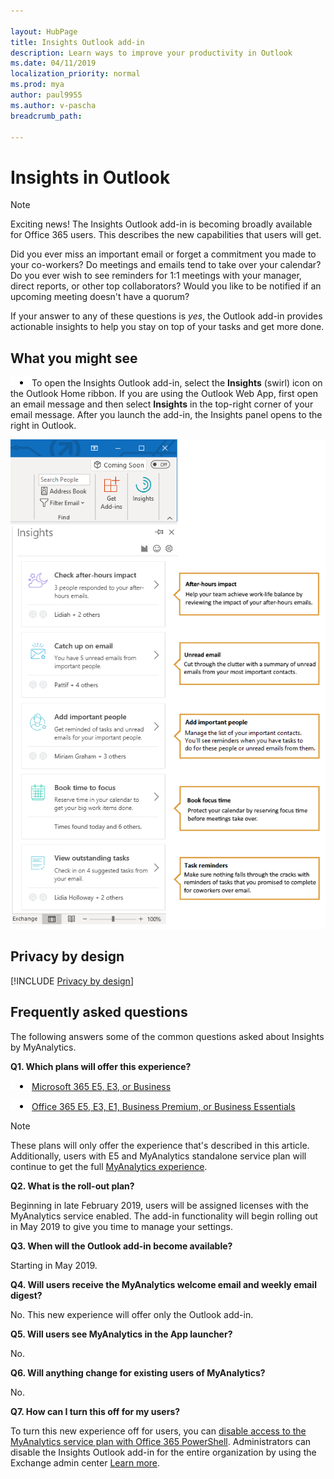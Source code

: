 ```yaml
---

layout: HubPage
title: Insights Outlook add-in
description: Learn ways to improve your productivity in Outlook
ms.date: 04/11/2019
localization_priority: normal 
ms.prod: mya
author: paul9955
ms.author: v-pascha
breadcrumb_path: 

---
```


<p>
<!-- 
1) Leave these paragraph tags intact. The H1 heading won't work without them. 
2) Note: We need to keep "layout: HubPage" in the metadata or else we get the TOC in the left pane.
3) Removed the breadcrumbs by adding breadcrumb_path: to the metadata, per DStrome.  
 -->
</p>

# Insights in Outlook

> [!Note] 
> Exciting news! The Insights Outlook add-in is becoming broadly available for Office 365 users. This describes the new capabilities that users will get.

Did you ever miss an important email or forget a commitment you made to your co-workers? Do meetings and emails tend to take over your calendar? Do you ever wish to see reminders for 1:1 meetings with your manager, direct reports, or other top collaborators? Would you like to be notified if an upcoming meeting doesn't have a quorum?

If your answer to any of these questions is _yes_, the Outlook add-in provides actionable insights to help you stay on top of your tasks and get more done.

## What you might see

![Bullet point](images/mya/overview/bullet-point-indented.png)To open the Insights Outlook add-in, select the **Insights** (swirl) icon on the Outlook Home ribbon. If you are using the Outlook Web App, first open an email message and then select **Insights** in the top-right corner of your email message. After you launch the add-in, the Insights panel opens to the right in Outlook.

![Insights panel](images/mya/overview/insights-cards-9.png)

## Privacy by design

[!INCLUDE [Privacy by design](myanalytics/includes/privacy-by-design.md)]  

## Frequently asked questions

The following answers some of the common questions asked about Insights by MyAnalytics.

**Q1. Which plans will offer this experience?**

![Bullet point](images/mya/overview/bullet-point-indented.png)[Microsoft 365 E5, E3, or Business](https://www.microsoft.com/microsoft-365)<p>
![Bullet point](images/mya/overview/bullet-point-indented.png)[Office 365 E5, E3, E1, Business Premium, or Business Essentials](https://products.office.com/business/office)<p>

> [!Note]
> These plans will only offer the experience that's described in this article. Additionally, users with E5 and MyAnalytics standalone service plan will continue to get the full [MyAnalytics experience](https://docs.microsoft.com/workplace-analytics/myanalytics/index).

**Q2. What is the roll-out plan?**

Beginning in late February 2019, users will be assigned licenses with the MyAnalytics service enabled. The add-in functionality will begin rolling out in May 2019 to give you time to manage your settings. <!-- We will update this article after we have a precise date by which you can start to manage the MyAnalytics service for your licensed users. [Learn more](https://docs.microsoft.com/office365/enterprise/powershell/manage-user-accounts-and-licenses-with-office-365-powershell) about license management. -->

**Q3. When will the Outlook add-in become available?**

Starting in May 2019.

**Q4. Will users receive the MyAnalytics welcome email and weekly email digest?**

No. This new experience will offer only the Outlook add-in.  

**Q5. Will users see MyAnalytics in the App launcher?**

No.

**Q6. Will anything change for existing users of MyAnalytics?**

No.

**Q7. How can I turn this off for my users?**

To turn this new experience off for users, you can [disable access to the MyAnalytics service plan with Office 365 PowerShell](https://docs.microsoft.com/en-us/office365/enterprise/powershell/disable-access-to-services-with-office-365-powershell). Administrators can disable the Insights Outlook add-in for the entire organization by using the Exchange admin center [Learn more](myanalytics/setup/mya-disable-insights.md).  
